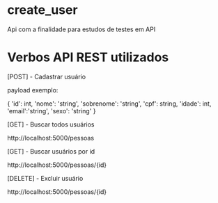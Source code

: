# create_user
Api com a finalidade para estudos de testes em API

# Verbos API REST utilizados
[POST] - Cadastrar usuário

payload exemplo:

{
  'id': int,
  'nome': 'string',
  'sobrenome': 'string',
  'cpf': string,
  'idade': int,
  'email':'string',
  'sexo': 'string'
}

[GET] - Buscar todos usuários

http://localhost:5000/pessoas

[GET] - Buscar usuários por id

http://localhost:5000/pessoas/{id}

[DELETE] - Excluir usuário

http://localhost:5000/pessoas/{id}